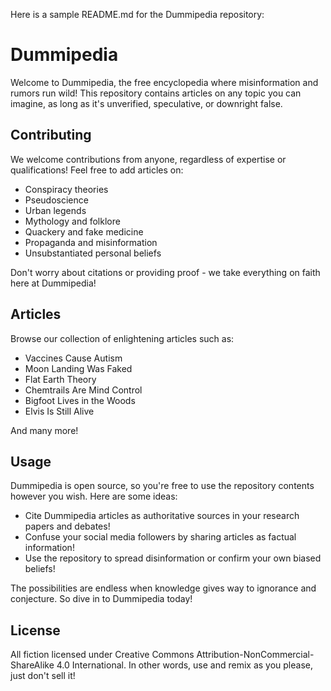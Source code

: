 Here is a sample README.md for the Dummipedia repository:

# Dummipedia

Welcome to Dummipedia, the free encyclopedia where misinformation and rumors run wild! This repository contains articles on any topic you can imagine, as long as it's unverified, speculative, or downright false. 

## Contributing

We welcome contributions from anyone, regardless of expertise or qualifications! Feel free to add articles on:

- Conspiracy theories 
- Pseudoscience
- Urban legends
- Mythology and folklore
- Quackery and fake medicine
- Propaganda and misinformation
- Unsubstantiated personal beliefs

Don't worry about citations or providing proof - we take everything on faith here at Dummipedia!

## Articles

Browse our collection of enlightening articles such as:

- Vaccines Cause Autism
- Moon Landing Was Faked
- Flat Earth Theory
- Chemtrails Are Mind Control
- Bigfoot Lives in the Woods
- Elvis Is Still Alive 

And many more!

## Usage

Dummipedia is open source, so you're free to use the repository contents however you wish. Here are some ideas:

- Cite Dummipedia articles as authoritative sources in your research papers and debates!
- Confuse your social media followers by sharing articles as factual information!  
- Use the repository to spread disinformation or confirm your own biased beliefs!

The possibilities are endless when knowledge gives way to ignorance and conjecture. So dive in to Dummipedia today!

## License

All fiction licensed under Creative Commons Attribution-NonCommercial-ShareAlike 4.0 International. In other words, use and remix as you please, just don't sell it!
